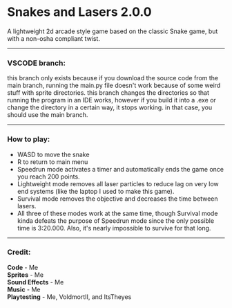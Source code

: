 # Snakes and Lasers 2.0.0
A lightweight 2d arcade style game based on the classic Snake game, but with a non-osha compliant twist.

---

### VSCODE branch:
this branch only exists because if you download the source code from the main branch, running the main.py file doesn't work because of some weird stuff with sprite directories. this branch changes the directories so that running the program in an IDE works, however if you build it into a .exe or change the directory in a certain way, it stops working. in that case, you should use the main branch.

---

### How to play:   
 - WASD to move the snake   
 - R to return to main menu   
 - Speedrun mode activates a timer and automatically ends the game once you reach 200 points.   
 - Lightweight mode removes all laser particles to reduce lag on very low end systems (like the laptop I used to make this game).   
 - Survival mode removes the objective and decreases the time between lasers.   
 - All three of these modes work at the same time, though Survival mode kinda defeats the purpose of Speedrun mode since the only possible time is 3:20.000. Also, it's nearly impossible to survive for that long.   

---

### Credit:   
**Code** - Me   
**Sprites** - Me   
**Sound Effects** - Me   
**Music** - Me   
**Playtesting** - Me, VoldmortII, and ItsTheyes   
